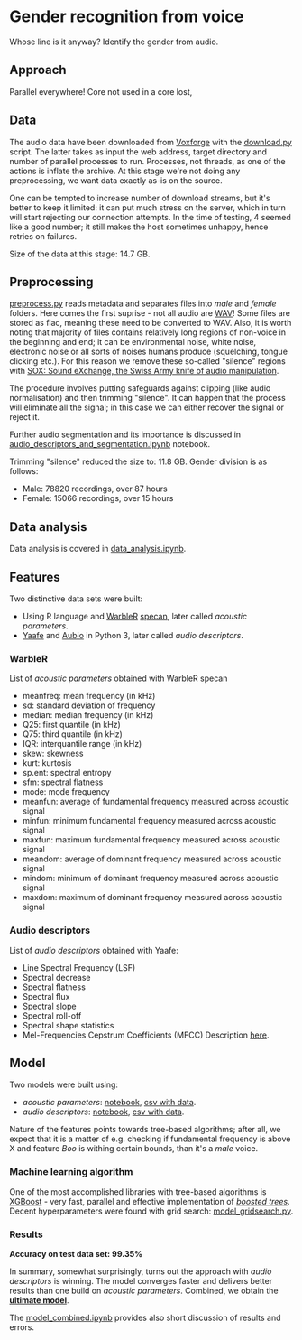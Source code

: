 # Gender recognition from voice
Whose line is it anyway? Identify the gender from audio.

## Approach

Parallel everywhere! Core not used in a core lost,

## Data

The audio data have been downloaded from [Voxforge](http://www.repository.voxforge1.org/downloads/SpeechCorpus/Trunk/Audio/Main/16kHz_16bit/) with the [download.py](download.py) script. The latter takes as input the web address, target directory and number of parallel processes to run. Processes, not threads, as one of the actions is inflate the archive. At this stage we're not doing any preprocessing, we want data exactly as-is on the source.

One can be tempted to increase number of download streams, but it's better to keep it limited: it can put much stress on the server, which in turn will start rejecting our connection attempts. In the time of testing, 4 seemed like a good number; it still makes the host sometimes unhappy, hence retries on failures.

Size of the data at this stage: 14.7 GB.

## Preprocessing

[preprocess.py](preprocess.py) reads metadata and separates files into *male* and *female* folders. Here comes the first suprise - not all audio are [WAV](https://en.wikipedia.org/wiki/WAV)! Some files are stored as flac, meaning these need to be converted to WAV. Also, it is worth noting that majority of files contains relatively long regions of non-voice in the beginning and end; it can be environmental noise, white noise, electronic noise or all sorts of noises humans produce (squelching, tongue clicking etc.). For this reason we remove these so-called "silence" regions with [SOX: Sound eXchange, the Swiss Army knife of audio manipulation](http://sox.sourceforge.net/sox.html).

The procedure involves putting safeguards against clipping (like audio normalisation) and then trimming "silence". It can happen that the process will eliminate all the signal; in this case we can either recover the signal or reject it.

Further audio segmentation and its importance is discussed in [audio_descriptors_and_segmentation.ipynb](http://nbviewer.jupyter.org/github/tracek/mfmodel/blob/master/analysis/audio_descriptors_and_segmentation.ipynb) notebook.

Trimming "silence" reduced the size to: 11.8 GB. Gender division is as follows:
- Male: 78820 recordings, over 87 hours
- Female: 15066 recordings, over 15 hours

## Data analysis
Data analysis is covered in [data_analysis.ipynb](http://nbviewer.jupyter.org/github/tracek/mfmodel/blob/master/analysis/data_analysis.ipynb).

## Features
Two distinctive data sets were built:
- Using R language and [WarbleR](https://cran.r-project.org/web/packages/warbleR/index.html) [specan](https://www.rdocumentation.org/packages/warbleR/versions/1.1.8/topics/specan), later called *acoustic parameters*.
- [Yaafe](http://yaafe.sourceforge.net/) and [Aubio](https://aubio.org/) in Python 3, later called *audio descriptors*.

### WarbleR
List of *acoustic parameters* obtained with WarbleR specan
- meanfreq: mean frequency (in kHz)
- sd: standard deviation of frequency
- median: median frequency (in kHz)
- Q25: first quantile (in kHz)
- Q75: third quantile (in kHz)
- IQR: interquantile range (in kHz)
- skew: skewness
- kurt: kurtosis
- sp.ent: spectral entropy
- sfm: spectral flatness
- mode: mode frequency
- meanfun: average of fundamental frequency measured across acoustic signal
- minfun: minimum fundamental frequency measured across acoustic signal
- maxfun: maximum fundamental frequency measured across acoustic signal
- meandom: average of dominant frequency measured across acoustic signal
- mindom: minimum of dominant frequency measured across acoustic signal
- maxdom: maximum of dominant frequency measured across acoustic signal

### Audio descriptors
List of *audio descriptors* obtained with Yaafe:
- Line Spectral Frequency (LSF)
- Spectral decrease
- Spectral flatness
- Spectral flux
- Spectral slope
- Spectral roll-off
- Spectral shape statistics
- Mel-Frequencies Cepstrum Coefficients (MFCC)
Description [here](http://yaafe.sourceforge.net/features.html).

## Model
Two models were built using:
- *acoustic parameters*: [notebook](http://nbviewer.jupyter.org/github/tracek/mfmodel/blob/master/analysis/model_warbler.ipynb), [csv with data](https://drive.google.com/open?id=1qZZTBPY6Ap0i5qr_e9xQbRNts7XMivs7).
- *audio descriptors*: [notebook](http://nbviewer.jupyter.org/github/tracek/mfmodel/blob/master/analysis/model_descriptors.ipynb), [csv with data](https://drive.google.com/open?id=1xwKHHrOgDj_0269OkYFpmDBNYg4rbxKq).

Nature of the features points towards tree-based algorithms; after all, we expect that it is a matter of e.g. checking if fundamental frequency is above X and feature *Boo* is withing certain bounds, than it's a *male* voice.

### Machine learning algorithm

One of the most accomplished libraries with tree-based algorithms is [XGBoost](https://github.com/dmlc/xgboost) - very fast, parallel and effective implementation of [*boosted trees*](https://arxiv.org/abs/1603.02754). Decent hyperparameters were found with grid search: [model_gridsearch.py](analysis/model_gridsearch.py).

### Results

**Accuracy on test data set: 99.35%**

In summary, somewhat surprisingly, turns out the approach with *audio descriptors* is winning. The model converges faster and delivers better results than one build on *acoustic parameters*. Combined, we obtain the [**ultimate model**](http://nbviewer.jupyter.org/github/tracek/mfmodel/blob/master/analysis/model_combined.ipynb).

The [model_combined.ipynb](http://nbviewer.jupyter.org/github/tracek/mfmodel/blob/master/analysis/model_combined.ipynb) provides also short discussion of results and errors.

